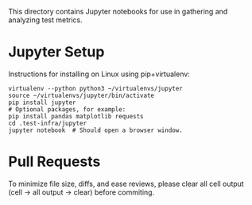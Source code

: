 This directory contains Jupyter notebooks for use in gathering and analyzing
test metrics.

# Jupyter Setup

Instructions for installing on Linux using pip+virtualenv:

```shell
virtualenv --python python3 ~/virtualenvs/jupyter
source ~/virtualenvs/jupyter/bin/activate
pip install jupyter
# Optional packages, for example:
pip install pandas matplotlib requests
cd .test-infra/jupyter
jupyter notebook  # Should open a browser window.
```

# Pull Requests

To minimize file size, diffs, and ease reviews, please clear all cell output
(cell -> all output -> clear) before commiting.
